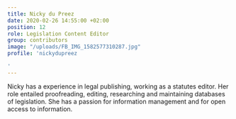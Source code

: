 ```yaml
---
title: Nicky du Preez
date: 2020-02-26 14:55:00 +02:00
position: 12
role: Legislation Content Editor
group: contributors
image: "/uploads/FB_IMG_1582577310287.jpg"
profile: 'nickydupreez

'
---
```


Nicky has a experience in legal publishing, working as a statutes editor. Her role entailed proofreading, editing, researching and maintaining databases of legislation. She has a passion for information management and for open access to information.